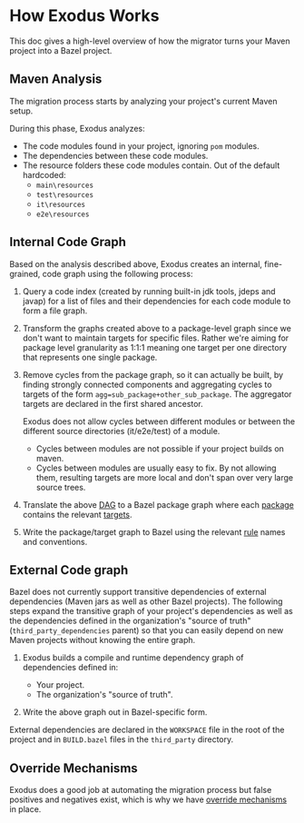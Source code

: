 # How Exodus Works

This doc gives a high-level overview of how the migrator turns your Maven project into a Bazel project.

## Maven Analysis

The migration process starts by analyzing your project's current Maven setup. 

During this phase, Exodus analyzes: 

+ The code modules found in your project, ignoring `pom` modules.
+ The dependencies between these code modules. 
+ The resource folders these code modules contain. Out of the default hardcoded: 
  + `main\resources`
  + `test\resources`
  + `it\resources`
  + `e2e\resources`

## Internal Code Graph

Based on the analysis described above, Exodus creates an internal, fine-grained, code graph using the following process:

1. Query a code index (created by running built-in jdk tools, jdeps and javap) for a list of files and their dependencies for each code module to form a file graph.

1. Transform the graphs created above to a package-level graph since we don't want to maintain targets for specific files. Rather we're aiming for package level granularity as 1:1:1 meaning one target per one directory that represents one single package. 

1. Remove cycles from the package graph, so it can actually be built, by finding strongly connected components and aggregating cycles to targets of the form `agg=sub_package+other_sub_package`. The aggregator targets are declared in the first shared ancestor.  

    Exodus does not allow cycles between different modules or between the different source directories (it/e2e/test) of a module.

    +  Cycles between modules are not possible if your project builds on maven.
    +  Cycles between modules are usually easy to fix. By not allowing them, resulting targets are more local and don't span over very large source trees.  

1. Translate the above [DAG](https://en.wikipedia.org/wiki/Directed_acyclic_graph) to a Bazel package graph where each [package](https://docs.bazel.build/versions/master/build-ref.html#packages) contains the relevant [targets](https://docs.bazel.build/versions/master/build-ref.html#targets).  

1. Write the package/target graph to Bazel using the relevant [rule](https://docs.bazel.build/versions/master/build-ref.html#rules) names and conventions.

## External Code graph

Bazel does not currently support transitive dependencies of external dependencies (Maven jars as well as other Bazel projects). The following steps expand the transitive graph of your project's dependencies as well as the dependencies defined in the organization's "source of truth" (`third_party_dependencies` parent) so that you can easily depend on new Maven projects without knowing the entire graph.
 
1. Exodus builds a compile and runtime dependency graph of dependencies defined in:

   + Your project.
   + The organization's "source of truth".  

1. Write the above graph out in Bazel-specific form.  

External dependencies are declared in the `WORKSPACE` file in the root of the project and in `BUILD.bazel` files in the `third_party` directory.

## Override Mechanisms

Exodus does a good job at automating the migration process but false positives and negatives exist, which is why we have [override mechanisms](overrides.md) in place.

